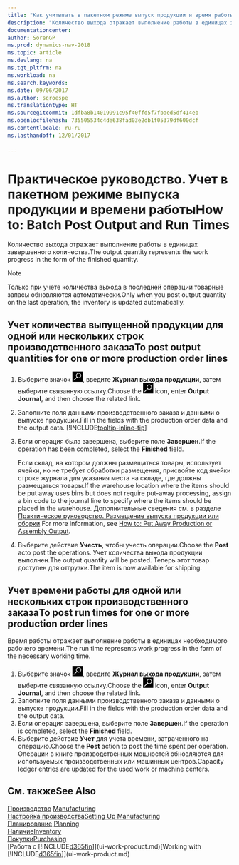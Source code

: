```yaml
---
title: "Как учитывать в пакетном режиме выпуск продукции и время работы"
description: "Количество выхода отражает выполнение работы в единицах завершенного количества."
documentationcenter: 
author: SorenGP
ms.prod: dynamics-nav-2018
ms.topic: article
ms.devlang: na
ms.tgt_pltfrm: na
ms.workload: na
ms.search.keywords: 
ms.date: 09/06/2017
ms.author: sgroespe
ms.translationtype: HT
ms.sourcegitcommit: 1dfba8b14019991c95f40ffd5f7fbaed5df414eb
ms.openlocfilehash: 735505534c4de638fad03e2db1f05379df600dcf
ms.contentlocale: ru-ru
ms.lasthandoff: 12/01/2017

---
```

# <a name="how-to-batch-post-output-and-run-times"></a><span data-ttu-id="eca3a-103">Практическое руководство. Учет в пакетном режиме выпуска продукции и времени работы</span><span class="sxs-lookup"><span data-stu-id="eca3a-103">How to: Batch Post Output and Run Times</span></span>
<span data-ttu-id="eca3a-104">Количество выхода отражает выполнение работы в единицах завершенного количества.</span><span class="sxs-lookup"><span data-stu-id="eca3a-104">The output quantity represents the work progress in the form of the finished quantity.</span></span>  

> [!NOTE]
> <span data-ttu-id="eca3a-105">Только при учете количества выхода в последней операции товарные запасы обновляются автоматически.</span><span class="sxs-lookup"><span data-stu-id="eca3a-105">Only when you post output quantity on the last operation, the inventory is updated automatically.</span></span>  

## <a name="to-post-output-quantities-for-one-or-more-production-order-lines"></a><span data-ttu-id="eca3a-106">Учет количества выпущенной продукции для одной или нескольких строк производственного заказа</span><span class="sxs-lookup"><span data-stu-id="eca3a-106">To post output quantities for one or more production order lines</span></span>
1. <span data-ttu-id="eca3a-107">Выберите значок ![Поиск страницы или отчета](media/ui-search/search_small.png "Значок поиска страницы или отчета"), введите **Журнал выхода продукции**, затем выберите связанную ссылку.</span><span class="sxs-lookup"><span data-stu-id="eca3a-107">Choose the ![Search for Page or Report](media/ui-search/search_small.png "Search for Page or Report icon") icon, enter **Output Journal**, and then choose the related link.</span></span>  
2. <span data-ttu-id="eca3a-108">Заполните поля данными производственного заказа и данными о выпуске продукции.</span><span class="sxs-lookup"><span data-stu-id="eca3a-108">Fill in the fields with the production order data and the output data.</span></span> [!INCLUDE[tooltip-inline-tip](includes/tooltip-inline-tip_md.md)]
3. <span data-ttu-id="eca3a-109">Если операция была завершена, выберите поле **Завершен**.</span><span class="sxs-lookup"><span data-stu-id="eca3a-109">If the operation has been completed, select the **Finished** field.</span></span>  

    <span data-ttu-id="eca3a-110">Если склад, на котором должны размещаться товары, использует ячейки, но не требует обработки размещения, присвойте код ячейки строке журнала для указания места на складе, где должны размещаться товары.</span><span class="sxs-lookup"><span data-stu-id="eca3a-110">If the warehouse location where the items should be put away uses bins but does not require put-away processing,  assign a bin code to the journal line to specify where the items should be placed in the warehouse.</span></span> <span data-ttu-id="eca3a-111">Дополнительные сведения см. в разделе [Практическое руководство. Размещение выпуска продукции или сборки](warehouse-how-to-put-away-production-output.md).</span><span class="sxs-lookup"><span data-stu-id="eca3a-111">For more information, see [How to: Put Away Production or Assembly Output](warehouse-how-to-put-away-production-output.md).</span></span>  

4. <span data-ttu-id="eca3a-112">Выберите действие **Учесть**, чтобы учесть операции.</span><span class="sxs-lookup"><span data-stu-id="eca3a-112">Choose the **Post** acto post the operations.</span></span> <span data-ttu-id="eca3a-113">Учет количества выхода продукции выполнен.</span><span class="sxs-lookup"><span data-stu-id="eca3a-113">The output quantity will be posted.</span></span> <span data-ttu-id="eca3a-114">Теперь этот товар доступен для отгрузки.</span><span class="sxs-lookup"><span data-stu-id="eca3a-114">The item is now available for shipping.</span></span>  

## <a name="to-post-run-times-for-one-or-more-production-order-lines"></a><span data-ttu-id="eca3a-115">Учет времени работы для одной или нескольких строк производственного заказа</span><span class="sxs-lookup"><span data-stu-id="eca3a-115">To post run times for one or more production order lines</span></span>
<span data-ttu-id="eca3a-116">Время работы отражает выполнение работы в единицах необходимого рабочего времени.</span><span class="sxs-lookup"><span data-stu-id="eca3a-116">The run time represents work progress in the form of the necessary working time.</span></span>    

1.  <span data-ttu-id="eca3a-117">Выберите значок ![Поиск страницы или отчета](media/ui-search/search_small.png "Значок поиска страницы или отчета"), введите **Журнал выхода продукции**, затем выберите связанную ссылку.</span><span class="sxs-lookup"><span data-stu-id="eca3a-117">Choose the ![Search for Page or Report](media/ui-search/search_small.png "Search for Page or Report icon") icon, enter **Output Journal**, and then choose the related link.</span></span>  
2. <span data-ttu-id="eca3a-118">Заполните поля данными производственного заказа и данными о выпуске продукции.</span><span class="sxs-lookup"><span data-stu-id="eca3a-118">Fill in the fields with the production order data and the output data.</span></span>  
3.  <span data-ttu-id="eca3a-119">Если операция завершена, выберите поле **Завершен**.</span><span class="sxs-lookup"><span data-stu-id="eca3a-119">If the operation is completed, select the **Finished** field.</span></span>  
4. <span data-ttu-id="eca3a-120">Выберите действие **Учет** для учета времени, затраченного на операцию.</span><span class="sxs-lookup"><span data-stu-id="eca3a-120">Choose the **Post** action to post the time spent per operation.</span></span> <span data-ttu-id="eca3a-121">Операции в книге производственных мощностей обновляются для используемых производственных или машинных центров.</span><span class="sxs-lookup"><span data-stu-id="eca3a-121">Capacity ledger entries are updated for the used work or machine centers.</span></span>

## <a name="see-also"></a><span data-ttu-id="eca3a-122">См. также</span><span class="sxs-lookup"><span data-stu-id="eca3a-122">See Also</span></span>  
<span data-ttu-id="eca3a-123">[Производство](production-manage-manufacturing.md)  </span><span class="sxs-lookup"><span data-stu-id="eca3a-123">[Manufacturing](production-manage-manufacturing.md)  </span></span>  
[<span data-ttu-id="eca3a-124">Настройка производства</span><span class="sxs-lookup"><span data-stu-id="eca3a-124">Setting Up Manufacturing</span></span>](production-configure-production-processes.md)  
<span data-ttu-id="eca3a-125">[Планирование](production-planning.md)    </span><span class="sxs-lookup"><span data-stu-id="eca3a-125">[Planning](production-planning.md)    </span></span>  
[<span data-ttu-id="eca3a-126">Наличие</span><span class="sxs-lookup"><span data-stu-id="eca3a-126">Inventory</span></span>](inventory-manage-inventory.md)  
[<span data-ttu-id="eca3a-127">Покупки</span><span class="sxs-lookup"><span data-stu-id="eca3a-127">Purchasing</span></span>](purchasing-manage-purchasing.md)  
<span data-ttu-id="eca3a-128">[Работа с [!INCLUDE[d365fin](includes/d365fin_md.md)]](ui-work-product.md)</span><span class="sxs-lookup"><span data-stu-id="eca3a-128">[Working with [!INCLUDE[d365fin](includes/d365fin_md.md)]](ui-work-product.md)</span></span>

